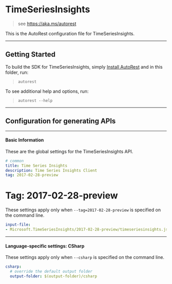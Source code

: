 # TimeSeriesInsights
    
> see https://aka.ms/autorest

This is the AutoRest configuration file for TimeSeriesInsights.



---
## Getting Started 
To build the SDK for TimeSeriesInsights, simply [Install AutoRest](https://aka.ms/autorest/install) and in this folder, run:

> `autorest`

To see additional help and options, run:

> `autorest --help`
---

## Configuration for generating APIs


---
#### Basic Information 
These are the global settings for the TimeSeriesInsights API.

``` yaml
# common 
title: Time Series Insights
description: Time Series Insights Client
tag: 2017-02-28-preview

```


# Tag: 2017-02-28-preview

These settings apply only when `--tag=2017-02-28-preview` is specified on the command line.

``` yaml $(tag) == '2017-02-28-preview'
input-file:
- Microsoft.TimeSeriesInsights/2017-02-28-preview/timeseriesinsights.json

```


---
#### Language-specific settings: CSharp

These settings apply only when `--csharp` is specified on the command line.

``` yaml $(csharp)
csharp:
  # override the default output folder
  output-folder: $(output-folder)/csharp
```

